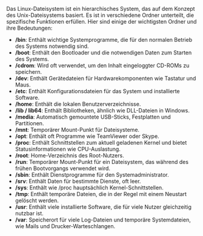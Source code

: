 
Das Linux-Dateisystem ist ein hierarchisches System, das auf dem Konzept des Unix-Dateisystems basiert. Es ist in verschiedene Ordner unterteilt, die spezifische Funktionen erfüllen. Hier sind einige der wichtigsten Ordner und ihre Bedeutungen:

- **/bin**: Enthält wichtige Systemprogramme, die für den normalen Betrieb des Systems notwendig sind.
- **/boot**: Enthält den Bootloader und die notwendigen Daten zum Starten des Systems.
- **/cdrom**: Wird oft verwendet, um den Inhalt eingeloggter CD-ROMs zu speichern.
- **/dev**: Enthält Gerätedateien für Hardwarekomponenten wie Tastatur und Maus.
- **/etc**: Enthält Konfigurationsdateien für das System und installierte Software.
- **/home**: Enthält die lokalen Benutzerverzeichnisse.
- **/lib / lib64**: Enthält Bibliotheken, ähnlich wie DLL-Dateien in Windows.
- **/media**: Automatisch gemountete USB-Sticks, Festplatten und Partitionen.
- **/mnt**: Temporärer Mount-Punkt für Dateisysteme.
- **/opt**: Enthält oft Programme wie TeamViewer oder Skype.
- **/proc**: Enthält Schnittstellen zum aktuell geladenen Kernel und bietet Statusinformationen wie CPU-Auslastung.
- **/root**: Home-Verzeichnis des Root-Nutzers.
- **/run**: Temporärer Mount-Punkt für ein Dateisystem, das während des frühen Bootvorgangs verwendet wird.
- **/sbin**: Enthält Dienstprogramme für den Systemadministrator.
- **/srv**: Enthält Daten für bestimmte Dienste, oft leer.
- **/sys**: Enthält wie /proc hauptsächlich Kernel-Schnittstellen.
- **/tmp**: Enthält temporäre Dateien, die in der Regel mit einem Neustart gelöscht werden.
- **/usr**: Enthält viele installierte Software, die für viele Nutzer gleichzeitig nutzbar ist.
- **/var**: Speicherort für viele Log-Dateien und temporäre Systemdateien, wie Mails und Drucker-Warteschlangen.